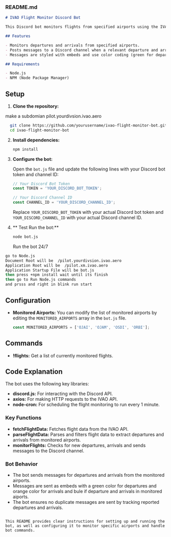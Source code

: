 ### README.md

```markdown
# IVAO Flight Monitor Discord Bot

This Discord bot monitors flights from specified airports using the IVAO API and posts messages to a Discord channel for departures and arrivals.

## Features

- Monitors departures and arrivals from specified airports.
- Posts messages to a Discord channel when a relevant departure and arrivals is detected.
- Messages are styled with embeds and use color coding (green for departures and orange for arrivals and if the flight plan where in two mointors aiprort it will blue).

## Requirements

- Node.js
- NPM (Node Package Manager)
  ```
## Setup

1. **Clone the repository:**

 make a subdomian pilot.yourdivsion.ivao.aero

 ```bash
   git clone https://github.com/yourusername/ivao-flight-monitor-bot.git
   cd ivao-flight-monitor-bot
   ```

2. **Install dependencies:**

   ```bash
   npm install
   ```

3. **Configure the bot:**

   Open the `bot.js` file and update the following lines with your Discord bot token and channel ID:

   ```javascript
   // Your Discord Bot Token
   const TOKEN = 'YOUR_DISCORD_BOT_TOKEN';

   // Your Discord Channel ID
   const CHANNEL_ID = 'YOUR_DISCORD_CHANNEL_ID';
   ```

   Replace `YOUR_DISCORD_BOT_TOKEN` with your actual Discord bot token and `YOUR_DISCORD_CHANNEL_ID` with your actual Discord channel ID.

4. ** Test Run the bot:**

   ```bash
   node bot.js
   ```
 

   Run the bot  24/7 

```bash
go to Node.js 
Document Root will be  /pilot.yourdivsion.ivao.aero
Application Root will be  /pilot.xm.ivao.aero
Application Startup File will be bot.js
then press +npm install wait until its finish 
then go to Run Node.js commands
and prsss and right in blink run start
  ```


## Configuration

- **Monitored Airports:** You can modify the list of monitored airports by editing the `MONITORED_AIRPORTS` array in the `bot.js` file.

  ```javascript
  const MONITORED_AIRPORTS = ['OJAI', 'OJAM', 'OSDI', 'ORBI'];
  ```

## Commands

- **!flights:** Get a list of currently monitored flights.

## Code Explanation

The bot uses the following key libraries:
- **discord.js:** For interacting with the Discord API.
- **axios:** For making HTTP requests to the IVAO API.
- **node-cron:** For scheduling the flight monitoring to run every 1 minute.

### Key Functions

- **fetchFlightData:** Fetches flight data from the IVAO API.
- **parseFlightData:** Parses and filters flight data to extract departures and arrivals from monitored airports.
- **monitorFlights:** Checks for new departures, arrivals and sends messages to the Discord channel.

### Bot Behavior

- The bot sends messages for departures and arrivals from the monitored airports.
- Messages are sent as embeds with a green color for departures and orange color for arrivals and bule if departure and arrivals in monitored aiports.
- The bot ensures no duplicate messages are sent by tracking reported departures and arrivals.
```

This README provides clear instructions for setting up and running the bot, as well as configuring it to monitor specific airports and handle bot commands.
